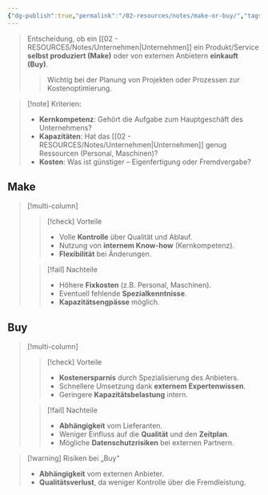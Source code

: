 ```yaml
---
{"dg-publish":true,"permalink":"/02-resources/notes/make-or-buy/","tags":["wirtschaft/bwl"],"noteIcon":"","updated":"2025-09-27T01:32:43.980+02:00"}
---
```


> Entscheidung, ob ein [[02 - RESOURCES/Notes/Unternehmen\|Unternehmen]] ein Produkt/Service **selbst produziert (Make)** oder von externen Anbietern **einkauft (Buy)**.
> 
> > Wichtig bei der Planung von Projekten oder Prozessen zur Kostenoptimierung.

> [!note] Kriterien:
> 
> - **Kernkompetenz**: Gehört die Aufgabe zum Hauptgeschäft des Unternehmens?
> - **Kapazitäten**: Hat das [[02 - RESOURCES/Notes/Unternehmen\|Unternehmen]] genug Ressourcen (Personal, Maschinen)?
> - **Kosten**: Was ist günstiger – Eigenfertigung oder Fremdvergabe?

## Make
>[!multi-column]
> 
>>[!check] Vorteile
>> - Volle **Kontrolle** über Qualität und Ablauf.
>> - Nutzung von **internem Know-how** (Kernkompetenz).
>> - **Flexibilität** bei Änderungen.
> 
>>[!fail] Nachteile
>> - Höhere **Fixkosten** (z.B. Personal, Maschinen).
>> - Eventuell fehlende **Spezialkenntnisse**.
>> - **Kapazitätsengpässe** möglich.

## Buy
>[!multi-column]
> 
>>[!check] Vorteile
>> - **Kostenersparnis** durch Spezialisierung des Anbieters.
>> - Schnellere Umsetzung dank **externem Expertenwissen**.
>> - Geringere **Kapazitätsbelastung** intern.
> 
>>[!fail] Nachteile
>> - **Abhängigkeit** vom Lieferanten.
>> - Weniger Einfluss auf die **Qualität** und den **Zeitplan**.
>> - Mögliche **Datenschutzrisiken** bei externen Partnern.


> [!warning] Risiken bei „Buy“
> 
> - **Abhängigkeit** vom externen Anbieter.
> - **Qualitätsverlust**, da weniger Kontrolle über die Fremdleistung.
